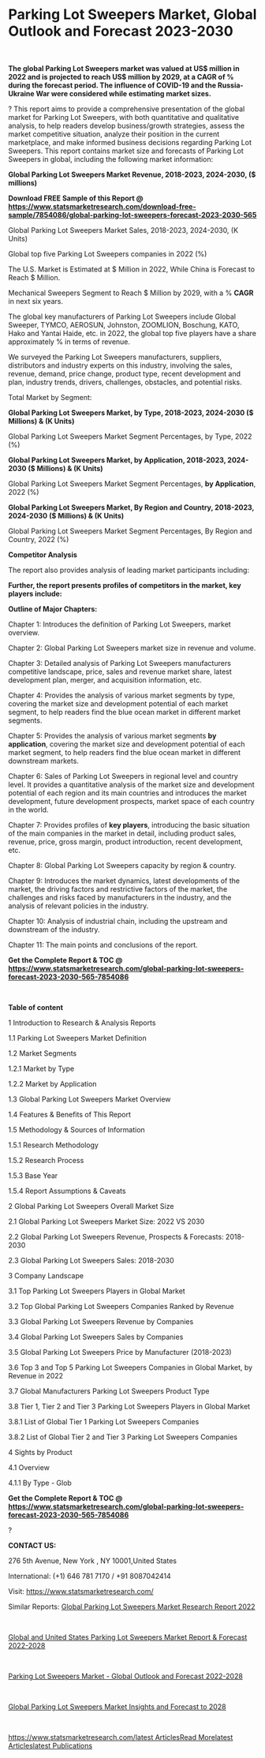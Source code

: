 <h1>Parking Lot Sweepers Market, Global Outlook and Forecast 2023-2030</h1><br/><p><strong>The global Parking Lot Sweepers market was valued at US$ million in 2022 and is projected to reach US$ million by 2029, at a <strong>CAGR</strong> of % during the forecast period. The influence of COVID-19 and the Russia-Ukraine War were considered while estimating market sizes.</strong></p>
 
 
 
 <p>? This report aims to provide a comprehensive presentation of the global market for Parking Lot Sweepers, with both quantitative and qualitative analysis, to help readers develop business/growth strategies, assess the market competitive situation, analyze their position in the current marketplace, and make informed business decisions regarding Parking Lot Sweepers. This report contains market size and forecasts of Parking Lot Sweepers in global, including the following market information:</p>
 
 
 
 <p><strong>Global Parking Lot Sweepers Market Revenue, 2018-2023, 2024-2030, ($ millions)</strong></p>
 
 
 
 <p><strong>Download FREE Sample of this Report @ <a href="https://www.statsmarketresearch.com/download-free-sample/7854086/global-parking-lot-sweepers-forecast-2023-2030-565">https://www.statsmarketresearch.com/download-free-sample/7854086/global-parking-lot-sweepers-forecast-2023-2030-565</a></strong></p>
 
 
 
 <p>Global Parking Lot Sweepers Market Sales, 2018-2023, 2024-2030, (K Units)</p>
 
 
 
 <p>Global top five Parking Lot Sweepers companies in 2022 (%)</p>
 
 
 
 <p>The U.S. Market is Estimated at $ Million in 2022, While China is Forecast to Reach $ Million.</p>
 
 
 
 <p>Mechanical Sweepers Segment to Reach $ Million by 2029, with a % <strong>CAGR</strong> in next six years.</p>
 
 
 
 <p>The global key manufacturers of Parking Lot Sweepers include Global Sweeper, TYMCO, AEROSUN, Johnston, ZOOMLION, Boschung, KATO, Hako and Yantai Haide, etc. in 2022, the global top five players have a share approximately % in terms of revenue.</p>
 
 
 
 <p>We surveyed the Parking Lot Sweepers manufacturers, suppliers, distributors and industry experts on this industry, involving the sales, revenue, demand, price change, product type, recent development and plan, industry trends, drivers, challenges, obstacles, and potential risks.</p>
 
 
 
 <p>Total Market by Segment:</p>
 
 
 
 <p><strong>Global Parking Lot Sweepers Market, by Type, 2018-2023, 2024-2030 ($ Millions) & (K Units)</strong></p>
 
 
 
 <p>Global Parking Lot Sweepers Market Segment Percentages, by Type, 2022 (%)</p>
 
 
 
 <p><strong>Global Parking Lot Sweepers Market, <strong>by Application</strong>, 2018-2023, 2024-2030 ($ Millions) & (K Units)</strong></p>
 
 
 
 <p>Global Parking Lot Sweepers Market Segment Percentages, <strong>by Application</strong>, 2022 (%)</p>
 
 
 
 <p><strong>Global Parking Lot Sweepers Market, By Region and Country, 2018-2023, 2024-2030 ($ Millions) & (K Units)</strong></p>
 
 
 
 <p>Global Parking Lot Sweepers Market Segment Percentages, By Region and Country, 2022 (%)</p>
 
 
 
 <p><strong>Competitor Analysis</strong></p>
 
 
 
 <p>The report also provides analysis of leading market participants including:</p>
 
 
 
 <p><strong>Further, the report presents profiles of competitors in the market, <strong>key players</strong> include:</strong></p>
 
 
 
 <p><strong>Outline of Major Chapters:</strong></p>
 
 
 
 <p>Chapter 1: Introduces the definition of Parking Lot Sweepers, market overview.</p>
 
 
 
 <p>Chapter 2: Global Parking Lot Sweepers market size in revenue and volume.</p>
 
 
 
 <p>Chapter 3: Detailed analysis of Parking Lot Sweepers manufacturers competitive landscape, price, sales and revenue market share, latest development plan, merger, and acquisition information, etc.</p>
 
 
 
 <p>Chapter 4: Provides the analysis of various market segments by type, covering the market size and development potential of each market segment, to help readers find the blue ocean market in different market segments.</p>
 
 
 
 <p>Chapter 5: Provides the analysis of various market segments <strong>by application</strong>, covering the market size and development potential of each market segment, to help readers find the blue ocean market in different downstream markets.</p>
 
 
 
 <p>Chapter 6: Sales of Parking Lot Sweepers in regional level and country level. It provides a quantitative analysis of the market size and development potential of each region and its main countries and introduces the market development, future development prospects, market space of each country in the world.</p>
 
 
 
 <p>Chapter 7: Provides profiles of <strong>key players</strong>, introducing the basic situation of the main companies in the market in detail, including product sales, revenue, price, gross margin, product introduction, recent development, etc.</p>
 
 
 
 <p>Chapter 8: Global Parking Lot Sweepers capacity by region & country.</p>
 
 
 
 <p>Chapter 9: Introduces the market dynamics, latest developments of the market, the driving factors and restrictive factors of the market, the challenges and risks faced by manufacturers in the industry, and the analysis of relevant policies in the industry.</p>
 
 
 
 <p>Chapter 10: Analysis of industrial chain, including the upstream and downstream of the industry.</p>
 
 
 
 <p>Chapter 11: The main points and conclusions of the report.</p>
 
 
 
 <div><b>Get the Complete Report & TOC @ <a href="https://www.statsmarketresearch.com/global-parking-lot-sweepers-forecast-2023-2030-565-7854086">https://www.statsmarketresearch.com/global-parking-lot-sweepers-forecast-2023-2030-565-7854086</a></b></div>
 
 
 
 <p><br />
 
 <b>Table of content</b></p>
 
 
 
 <p>1 Introduction to Research & Analysis Reports<br />
 
 1.1 Parking Lot Sweepers Market Definition<br />
 
 1.2 Market Segments<br />
 
 1.2.1 Market by Type<br />
 
 1.2.2 Market by Application<br />
 
 1.3 Global Parking Lot Sweepers Market Overview<br />
 
 1.4 Features & Benefits of This Report<br />
 
 1.5 Methodology & Sources of Information<br />
 
 1.5.1 Research Methodology<br />
 
 1.5.2 Research Process<br />
 
 1.5.3 Base Year<br />
 
 1.5.4 Report Assumptions & Caveats<br />
 
 2 Global Parking Lot Sweepers Overall Market Size<br />
 
 2.1 Global Parking Lot Sweepers Market Size: 2022 VS 2030<br />
 
 2.2 Global Parking Lot Sweepers Revenue, Prospects & Forecasts: 2018-2030<br />
 
 2.3 Global Parking Lot Sweepers Sales: 2018-2030<br />
 
 3 Company Landscape<br />
 
 3.1 Top Parking Lot Sweepers Players in Global Market<br />
 
 3.2 Top Global Parking Lot Sweepers Companies Ranked by Revenue<br />
 
 3.3 Global Parking Lot Sweepers Revenue by Companies<br />
 
 3.4 Global Parking Lot Sweepers Sales by Companies<br />
 
 3.5 Global Parking Lot Sweepers Price by Manufacturer (2018-2023)<br />
 
 3.6 Top 3 and Top 5 Parking Lot Sweepers Companies in Global Market, by Revenue in 2022<br />
 
 3.7 Global Manufacturers Parking Lot Sweepers Product Type<br />
 
 3.8 Tier 1, Tier 2 and Tier 3 Parking Lot Sweepers Players in Global Market<br />
 
 3.8.1 List of Global Tier 1 Parking Lot Sweepers Companies<br />
 
 3.8.2 List of Global Tier 2 and Tier 3 Parking Lot Sweepers Companies<br />
 
 4 Sights by Product<br />
 
 4.1 Overview<br />
 
 4.1.1 By Type - Glob</p>
 
 
 
 <div><b>Get the Complete Report & TOC @ <a href="https://www.statsmarketresearch.com/global-parking-lot-sweepers-forecast-2023-2030-565-7854086">https://www.statsmarketresearch.com/global-parking-lot-sweepers-forecast-2023-2030-565-7854086</a></b></div>
 
 
 
 <p>? </p>
 
 
 
 <p><b>CONTACT US:</b><br />
 
 276 5th Avenue, New York , NY 10001,United States<br />
 
 International: (+1) 646 781 7170 / +91 8087042414<br />
 
 Visit: <a href="https://www.statsmarketresearch.com/">https://www.statsmarketresearch.com/</a><br />
 
 Similar Reports: <a href="https://www.statsmarketresearch.com/global-parking-lot-sweepers-forecast-2023-2030-565-7854086">Global Parking Lot Sweepers Market Research Report 2022</a><br />
 
 <br />
 
 <a href="https://www.statsmarketresearch.com/global-parking-lot-sweepers-forecast-2023-2030-565-7854086">Global and United States Parking Lot Sweepers Market Report & Forecast 2022-2028</a><br />
 
 <br />
 
 <a href="https://www.statsmarketresearch.com/global-parking-lot-sweepers-forecast-2023-2030-565-7854086">Parking Lot Sweepers Market - Global Outlook and Forecast 2022-2028</a><br />
 
 <br />
 
 <a href="https://www.statsmarketresearch.com/global-parking-lot-sweepers-forecast-2023-2030-565-7854086">Global Parking Lot Sweepers Market Insights and Forecast to 2028</a><br />
 
 <br />
 
 <a href="https://gyeongbokgung.com">https://www.statsmarketresearch.com/</a><a href="https://hallyeomaritime.com">latest Articles</a><a href="https://jingwansa.com">Read More</a><a href="https://nguoiviet.jp/">latest Articles</a><a href="https://www.intelmarketresearch.com/">latest Publications</a></p>